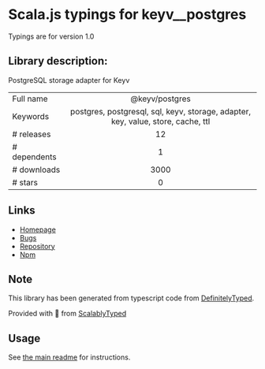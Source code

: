 
# Scala.js typings for keyv__postgres

Typings are for version 1.0

## Library description:
PostgreSQL storage adapter for Keyv

|                    |                 |
| ------------------ | :-------------: |
| Full name          | @keyv/postgres |
| Keywords           | postgres, postgresql, sql, keyv, storage, adapter, key, value, store, cache, ttl |
| # releases         | 12 |
| # dependents       | 1 |
| # downloads        | 3000 |
| # stars            | 0 |

## Links
- [Homepage](https://github.com/lukechilds/keyv-postgres)
- [Bugs](https://github.com/lukechilds/keyv-postgres/issues)
- [Repository](https://github.com/lukechilds/keyv-postgres)
- [Npm](https://www.npmjs.com/package/%40keyv%2Fpostgres)
    


## Note
This library has been generated from typescript code from [DefinitelyTyped](https://definitelytyped.org).

Provided with :purple_heart: from [ScalablyTyped](https://github.com/oyvindberg/ScalablyTyped)

## Usage
See [the main readme](../../readme.md) for instructions.


